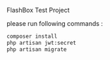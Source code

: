 FlashBox Test Project 

please run following commands : 
```bash
composer install
php artisan jwt:secret
php artisan migrate

```
